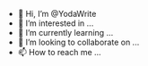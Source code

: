 - 👋 Hi, I’m @YodaWrite
- 👀 I’m interested in ...
- 🌱 I’m currently learning ...
- 💞️ I’m looking to collaborate on ...
- 📫 How to reach me ...

<!---
YodaWrite/YodaWrite is a ✨ special ✨ repository because its `README.md` (this file) appears on your GitHub profile.
You can click the Preview link to take a look at your changes.
--->
